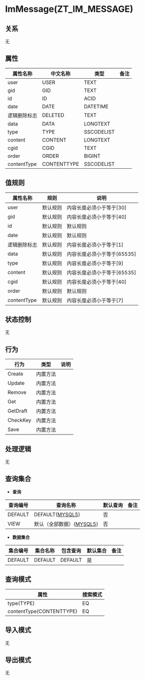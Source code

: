 # ImMessage(ZT_IM_MESSAGE)

  

## 关系
无

## 属性

| 属性名称        |    中文名称    | 类型     |  备注  |
| --------   |------------| -----   |  -------- | 
|user|USER|TEXT|&nbsp;|
|gid|GID|TEXT|&nbsp;|
|id|ID|ACID|&nbsp;|
|date|DATE|DATETIME|&nbsp;|
|逻辑删除标志|DELETED|TEXT|&nbsp;|
|data|DATA|LONGTEXT|&nbsp;|
|type|TYPE|SSCODELIST|&nbsp;|
|content|CONTENT|LONGTEXT|&nbsp;|
|cgid|CGID|TEXT|&nbsp;|
|order|ORDER|BIGINT|&nbsp;|
|contentType|CONTENTTYPE|SSCODELIST|&nbsp;|

## 值规则
| 属性名称    | 规则    |  说明  |
| --------   |------------| ----- | 
|user|默认规则|内容长度必须小于等于[30]|
|gid|默认规则|内容长度必须小于等于[40]|
|id|默认规则|默认规则|
|date|默认规则|默认规则|
|逻辑删除标志|默认规则|内容长度必须小于等于[1]|
|data|默认规则|内容长度必须小于等于[65535]|
|type|默认规则|内容长度必须小于等于[9]|
|content|默认规则|内容长度必须小于等于[65535]|
|cgid|默认规则|内容长度必须小于等于[40]|
|order|默认规则|默认规则|
|contentType|默认规则|内容长度必须小于等于[7]|

## 状态控制

无


## 行为
| 行为    | 类型    |  说明  |
| --------   |------------| ----- | 
|Create|内置方法|&nbsp;|
|Update|内置方法|&nbsp;|
|Remove|内置方法|&nbsp;|
|Get|内置方法|&nbsp;|
|GetDraft|内置方法|&nbsp;|
|CheckKey|内置方法|&nbsp;|
|Save|内置方法|&nbsp;|

## 处理逻辑
无

## 查询集合

* **查询**

| 查询编号 | 查询名称       | 默认查询 |   备注|
| --------  | --------   | --------   | ----- |
|DEFAULT|DEFAULT([MYSQL5](../../appendix/query_MYSQL5.md#ImMessage_Default))|否|&nbsp;|
|VIEW|默认（全部数据）([MYSQL5](../../appendix/query_MYSQL5.md#ImMessage_View))|否|&nbsp;|

* **数据集合**

| 集合编号 | 集合名称   |  包含查询  | 默认集合 |   备注|
| --------  | --------   | -------- | --------   | ----- |
|DEFAULT|DEFAULT|DEFAULT|是|&nbsp;|

## 查询模式
| 属性      |    搜索模式     |
| --------   |------------|
|type(TYPE)|EQ|
|contentType(CONTENTTYPE)|EQ|

## 导入模式
无


## 导出模式
无
